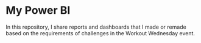 # My Power BI

In this repository, I share reports and dashboards that I made or remade based on the requirements of challenges in the Workout Wednesday event.
